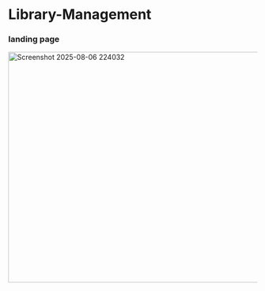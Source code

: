 # Library-Management
### landing page
<img width="570" height="468" alt="Screenshot 2025-08-06 224032" src="https://github.com/user-attachments/assets/bc8aca90-6695-4e58-bc93-20948266005a" />
